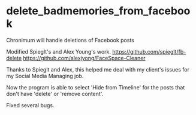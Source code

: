 # delete_badmemories_from_facebook
Chronimum will handle deletions of Facebook posts

Modified Spieglt's and Alex Young's work.
https://github.com/spieglt/fb-delete
https://github.com/alexjyong/FaceSpace-Cleaner

Thanks to Spieglt and Alex, this helped me deal with my client's issues for my Social Media Managing job.

Now the program is able to select 'Hide from Timeline' for the posts that don't have 'delete' or 'remove content'.

Fixed several bugs.
